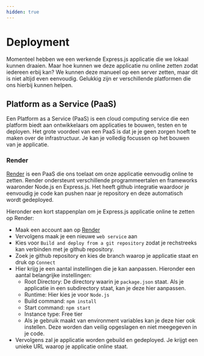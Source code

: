```yaml
---
hidden: true
---
```


# Deployment

Momenteel hebben we een werkende Express.js applicatie die we lokaal kunnen draaien. Maar hoe kunnen we deze applicatie nu online zetten zodat iedereen erbij kan? We kunnen deze manueel op een server zetten, maar dit is niet altijd even eenvoudig. Gelukkig zijn er verschillende platformen die ons hierbij kunnen helpen.

## Platform as a Service (PaaS)

Een Platform as a Service (PaaS) is een cloud computing service die een platform biedt aan ontwikkelaars om applicaties te bouwen, testen en te deployen. Het grote voordeel van een PaaS is dat je je geen zorgen hoeft te maken over de infrastructuur. Je kan je volledig focussen op het bouwen van je applicatie.

### Render

[Render](https://render.com/) is een PaaS die ons toelaat om onze applicatie eenvoudig online te zetten. Render ondersteunt verschillende programmeertalen en frameworks waaronder Node.js en Express.js. Het heeft github integratie waardoor je eenvoudig je code kan pushen naar je repository en deze automatisch wordt gedeployed.

Hieronder een kort stappenplan om je Express.js applicatie online te zetten op Render:

* Maak een account aan op [Render](https://render.com/)
* Vervolgens maak je een nieuwe `web service` aan
* Kies voor `Build and deploy from a git repository` zodat je rechstreeks kan verbinden met je github repository.
* Zoek je github repository en kies de branch waarop je applicatie staat en druk op `Connect`
* Hier krijg je een aantal instellingen die je kan aanpassen. Hieronder een aantal belangrijke instellingen:
  * Root Directory: De directory waarin je `package.json` staat. Als je applicatie in een subdirectory staat, kan je deze hier aanpassen.
  * Runtime: Hier kies je voor `Node.js`
  * Build command: `npm install`
  * Start command: `npm start`
  * Instance type: Free tier
  * Als je gebruik maakt van environment variables kan je deze hier ook instellen. Deze worden dan veilig opgeslagen en niet meegegeven in je code.
* Vervolgens zal je applicatie worden gebuild en gedeployed. Je krijgt een unieke URL waarop je applicatie online staat.
